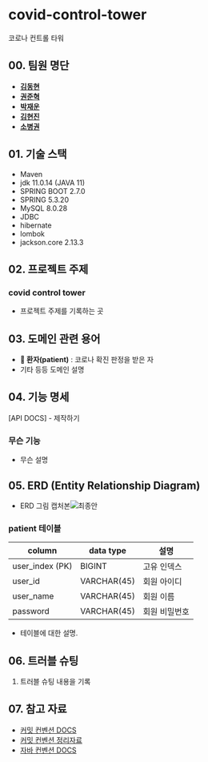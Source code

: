 # covid-control-tower
 코로나 컨트롤 타워

## **00. 팀원 명단**

-   **[김동현](https://github.com/soulchicken)** 
-   **[권준혁](https://github.com/junhyeukkwon)** 
-   **[박재운](https://github.com/uiet312)** 
-   **[김현진](https://github.com/Hyeonjin-ee)** 
-   **[소병권](https://github.com/SOBEUNGKEUN)** 

## **01. 기술 스택**

-   Maven
-   jdk 11.0.14 (JAVA 11)
-   SPRING BOOT 2.7.0
-   SPRING 5.3.20
-   MySQL 8.0.28
-   JDBC
-   hibernate
-   lombok
-   jackson.core 2.13.3

## **02. 프로젝트 주제**

### **covid control tower**
- 프로젝트 주제를 기록하는 곳

## **03. 도메인 관련 용어**

- **👨 환자(patient)** : 코로나 확진 판정을 받은 자
- 기타 등등 도메인 설명

## **04. 기능 명세**
[API DOCS] - 제작하기

### 무슨 기능
- 무슨 설명

## **05. ERD (Entity Relationship Diagram)**
- ERD 그림 캡처본![최종안](https://user-images.githubusercontent.com/64244851/175840178-41868100-de85-4533-83be-76d58f2e6705.JPG)


### **patient** 테이블
| column          | data type | 설명      |
|-----------------| --- |---------|
| user_index (PK) | BIGINT | 고유 인덱스  |
| user_id         | VARCHAR(45) | 회원 아이디  |
| user_name       | VARCHAR(45) | 회원 이름   |
| password        | VARCHAR(45) | 회원 비밀번호 |

- 테이블에 대한 설명.

## **06. 트러블 슈팅**
1. 트러블 슈팅 내용을 기록

## **07. 참고 자료**
- [커밋 컨벤션 DOCS](https://udacity.github.io/git-styleguide/)
- [커밋 컨벤션 정리자료](https://overcome-the-limits.tistory.com/entry/%ED%98%91%EC%97%85-%ED%98%91%EC%97%85%EC%9D%84-%EC%9C%84%ED%95%9C-%EA%B8%B0%EB%B3%B8%EC%A0%81%EC%9D%B8-git-%EC%BB%A4%EB%B0%8B%EC%BB%A8%EB%B2%A4%EC%85%98-%EC%84%A4%EC%A0%95%ED%95%98%EA%B8%B0)
- [자바 컨벤션 DOCS](https://naver.github.io/hackday-conventions-java/)
